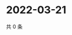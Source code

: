 # 2022-03-21

共 0 条

<!-- BEGIN WEIBO -->
<!-- 最后更新时间 Mon Mar 21 2022 11:20:45 GMT+0800 (China Standard Time) -->

<!-- END WEIBO -->
